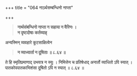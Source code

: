 +++
title = "064 नाऽर्थसम्बन्धिनो नाप्ता"

+++
> **नार्थसंबन्धिनो नाप्ता न सहाया न वैरिणः ।**  
> **न दृष्टदोषाः कर्तव्याह्**

अन्यस्मिन् व्यवहारे कूटसाक्षित्वेन

> **न व्याध्यार्ता न दूषिताः  ॥ ८.६४ ॥**

ते हि स्मृतिप्रमाणाद् उभयत्र न स्युः । निमित्तेन च प्रतिषेधाद् अनार्तो व्याधितो ऽपि स्यात् । पातकोपपातकाभिशंसा दूषितो ऽपि न स्यात् ॥ ८.६४ ॥